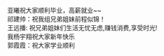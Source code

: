 亚曦祝大家顺利毕业，高薪就业~~<br>
祁建帅：祝我组兄弟姐妹前程似锦！<br>
王远播: 祝兄弟姐妹们生活无忧无虑,赚钱消费,享受时光!<br>
我杨宇翔祝大家新年快乐<br>
郭霞霞：祝大家学业顺利<br>

